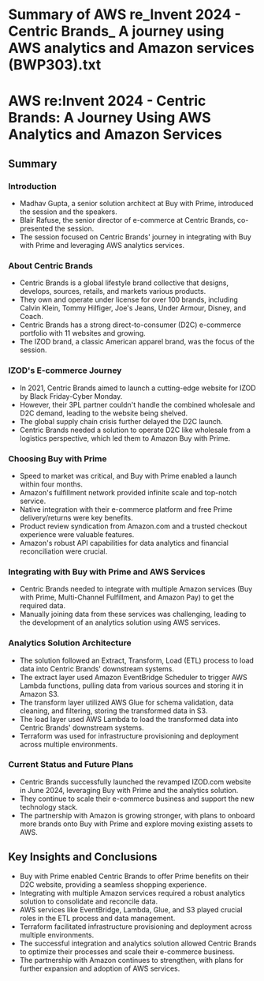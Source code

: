 # Summary of AWS re_Invent 2024 - Centric Brands_ A journey using AWS analytics and Amazon services (BWP303).txt

# AWS re:Invent 2024 - Centric Brands: A Journey Using AWS Analytics and Amazon Services

## Summary

### Introduction

- Madhav Gupta, a senior solution architect at Buy with Prime, introduced the session and the speakers.
- Blair Rafuse, the senior director of e-commerce at Centric Brands, co-presented the session.
- The session focused on Centric Brands' journey in integrating with Buy with Prime and leveraging AWS analytics services.

### About Centric Brands

- Centric Brands is a global lifestyle brand collective that designs, develops, sources, retails, and markets various products.
- They own and operate under license for over 100 brands, including Calvin Klein, Tommy Hilfiger, Joe's Jeans, Under Armour, Disney, and Coach.
- Centric Brands has a strong direct-to-consumer (D2C) e-commerce portfolio with 11 websites and growing.
- The IZOD brand, a classic American apparel brand, was the focus of the session.

### IZOD's E-commerce Journey

- In 2021, Centric Brands aimed to launch a cutting-edge website for IZOD by Black Friday-Cyber Monday.
- However, their 3PL partner couldn't handle the combined wholesale and D2C demand, leading to the website being shelved.
- The global supply chain crisis further delayed the D2C launch.
- Centric Brands needed a solution to operate D2C like wholesale from a logistics perspective, which led them to Amazon Buy with Prime.

### Choosing Buy with Prime

- Speed to market was critical, and Buy with Prime enabled a launch within four months.
- Amazon's fulfillment network provided infinite scale and top-notch service.
- Native integration with their e-commerce platform and free Prime delivery/returns were key benefits.
- Product review syndication from Amazon.com and a trusted checkout experience were valuable features.
- Amazon's robust API capabilities for data analytics and financial reconciliation were crucial.

### Integrating with Buy with Prime and AWS Services

- Centric Brands needed to integrate with multiple Amazon services (Buy with Prime, Multi-Channel Fulfillment, and Amazon Pay) to get the required data.
- Manually joining data from these services was challenging, leading to the development of an analytics solution using AWS services.

### Analytics Solution Architecture

- The solution followed an Extract, Transform, Load (ETL) process to load data into Centric Brands' downstream systems.
- The extract layer used Amazon EventBridge Scheduler to trigger AWS Lambda functions, pulling data from various sources and storing it in Amazon S3.
- The transform layer utilized AWS Glue for schema validation, data cleaning, and filtering, storing the transformed data in S3.
- The load layer used AWS Lambda to load the transformed data into Centric Brands' downstream systems.
- Terraform was used for infrastructure provisioning and deployment across multiple environments.

### Current Status and Future Plans

- Centric Brands successfully launched the revamped IZOD.com website in June 2024, leveraging Buy with Prime and the analytics solution.
- They continue to scale their e-commerce business and support the new technology stack.
- The partnership with Amazon is growing stronger, with plans to onboard more brands onto Buy with Prime and explore moving existing assets to AWS.

## Key Insights and Conclusions

- Buy with Prime enabled Centric Brands to offer Prime benefits on their D2C website, providing a seamless shopping experience.
- Integrating with multiple Amazon services required a robust analytics solution to consolidate and reconcile data.
- AWS services like EventBridge, Lambda, Glue, and S3 played crucial roles in the ETL process and data management.
- Terraform facilitated infrastructure provisioning and deployment across multiple environments.
- The successful integration and analytics solution allowed Centric Brands to optimize their processes and scale their e-commerce business.
- The partnership with Amazon continues to strengthen, with plans for further expansion and adoption of AWS services.